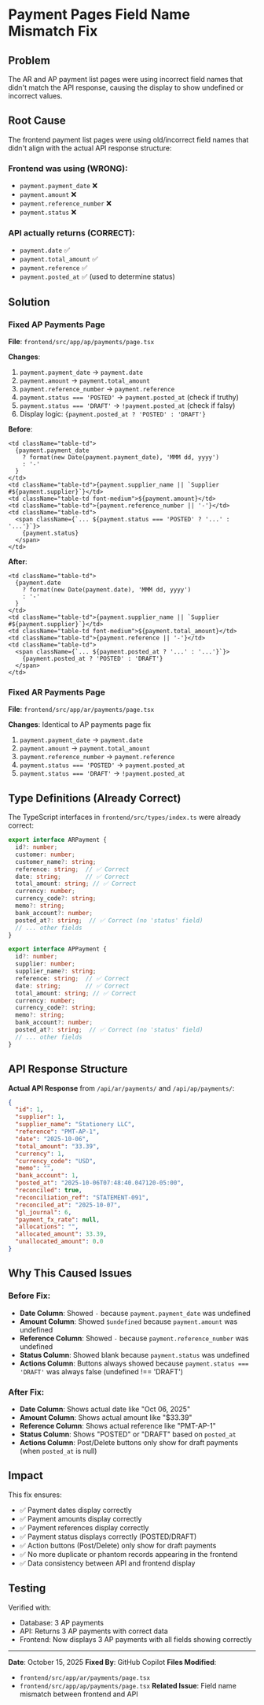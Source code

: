# Payment Pages Field Name Mismatch Fix

## Problem
The AR and AP payment list pages were using incorrect field names that didn't match the API response, causing the display to show undefined or incorrect values.

## Root Cause
The frontend payment list pages were using old/incorrect field names that didn't align with the actual API response structure:

### Frontend was using (WRONG):
- `payment.payment_date` ❌
- `payment.amount` ❌
- `payment.reference_number` ❌
- `payment.status` ❌

### API actually returns (CORRECT):
- `payment.date` ✅
- `payment.total_amount` ✅
- `payment.reference` ✅
- `payment.posted_at` ✅ (used to determine status)

## Solution

### Fixed AP Payments Page
**File**: `frontend/src/app/ap/payments/page.tsx`

**Changes**:
1. `payment.payment_date` → `payment.date`
2. `payment.amount` → `payment.total_amount`
3. `payment.reference_number` → `payment.reference`
4. `payment.status === 'POSTED'` → `payment.posted_at` (check if truthy)
5. `payment.status === 'DRAFT'` → `!payment.posted_at` (check if falsy)
6. Display logic: `{payment.posted_at ? 'POSTED' : 'DRAFT'}`

**Before**:
```tsx
<td className="table-td">
  {payment.payment_date 
    ? format(new Date(payment.payment_date), 'MMM dd, yyyy')
    : '-'
  }
</td>
<td className="table-td">{payment.supplier_name || `Supplier #${payment.supplier}`}</td>
<td className="table-td font-medium">${payment.amount}</td>
<td className="table-td">{payment.reference_number || '-'}</td>
<td className="table-td">
  <span className={`... ${payment.status === 'POSTED' ? '...' : '...'}`}>
    {payment.status}
  </span>
</td>
```

**After**:
```tsx
<td className="table-td">
  {payment.date 
    ? format(new Date(payment.date), 'MMM dd, yyyy')
    : '-'
  }
</td>
<td className="table-td">{payment.supplier_name || `Supplier #${payment.supplier}`}</td>
<td className="table-td font-medium">${payment.total_amount}</td>
<td className="table-td">{payment.reference || '-'}</td>
<td className="table-td">
  <span className={`... ${payment.posted_at ? '...' : '...'}`}>
    {payment.posted_at ? 'POSTED' : 'DRAFT'}
  </span>
</td>
```

### Fixed AR Payments Page
**File**: `frontend/src/app/ar/payments/page.tsx`

**Changes**: Identical to AP payments page fix
1. `payment.payment_date` → `payment.date`
2. `payment.amount` → `payment.total_amount`
3. `payment.reference_number` → `payment.reference`
4. `payment.status === 'POSTED'` → `payment.posted_at`
5. `payment.status === 'DRAFT'` → `!payment.posted_at`

## Type Definitions (Already Correct)
The TypeScript interfaces in `frontend/src/types/index.ts` were already correct:

```typescript
export interface ARPayment {
  id?: number;
  customer: number;
  customer_name?: string;
  reference: string;  // ✅ Correct
  date: string;       // ✅ Correct
  total_amount: string; // ✅ Correct
  currency: number;
  currency_code?: string;
  memo?: string;
  bank_account?: number;
  posted_at?: string;  // ✅ Correct (no 'status' field)
  // ... other fields
}

export interface APPayment {
  id?: number;
  supplier: number;
  supplier_name?: string;
  reference: string;  // ✅ Correct
  date: string;       // ✅ Correct
  total_amount: string; // ✅ Correct
  currency: number;
  currency_code?: string;
  memo?: string;
  bank_account?: number;
  posted_at?: string;  // ✅ Correct (no 'status' field)
  // ... other fields
}
```

## API Response Structure
**Actual API Response** from `/api/ar/payments/` and `/api/ap/payments/`:
```json
{
  "id": 1,
  "supplier": 1,
  "supplier_name": "Stationery LLC",
  "reference": "PMT-AP-1",
  "date": "2025-10-06",
  "total_amount": "33.39",
  "currency": 1,
  "currency_code": "USD",
  "memo": "",
  "bank_account": 1,
  "posted_at": "2025-10-06T07:48:40.047120-05:00",
  "reconciled": true,
  "reconciliation_ref": "STATEMENT-091",
  "reconciled_at": "2025-10-07",
  "gl_journal": 6,
  "payment_fx_rate": null,
  "allocations": "",
  "allocated_amount": 33.39,
  "unallocated_amount": 0.0
}
```

## Why This Caused Issues

### Before Fix:
- **Date Column**: Showed `-` because `payment.payment_date` was undefined
- **Amount Column**: Showed `$undefined` because `payment.amount` was undefined
- **Reference Column**: Showed `-` because `payment.reference_number` was undefined
- **Status Column**: Showed blank because `payment.status` was undefined
- **Actions Column**: Buttons always showed because `payment.status === 'DRAFT'` was always false (undefined !== 'DRAFT')

### After Fix:
- **Date Column**: Shows actual date like "Oct 06, 2025"
- **Amount Column**: Shows actual amount like "$33.39"
- **Reference Column**: Shows actual reference like "PMT-AP-1"
- **Status Column**: Shows "POSTED" or "DRAFT" based on `posted_at`
- **Actions Column**: Post/Delete buttons only show for draft payments (when `posted_at` is null)

## Impact
This fix ensures:
- ✅ Payment dates display correctly
- ✅ Payment amounts display correctly
- ✅ Payment references display correctly
- ✅ Payment status displays correctly (POSTED/DRAFT)
- ✅ Action buttons (Post/Delete) only show for draft payments
- ✅ No more duplicate or phantom records appearing in the frontend
- ✅ Data consistency between API and frontend display

## Testing
Verified with:
- Database: 3 AP payments
- API: Returns 3 AP payments with correct data
- Frontend: Now displays 3 AP payments with all fields showing correctly

---

**Date**: October 15, 2025
**Fixed By**: GitHub Copilot
**Files Modified**: 
- `frontend/src/app/ar/payments/page.tsx`
- `frontend/src/app/ap/payments/page.tsx`
**Related Issue**: Field name mismatch between frontend and API
